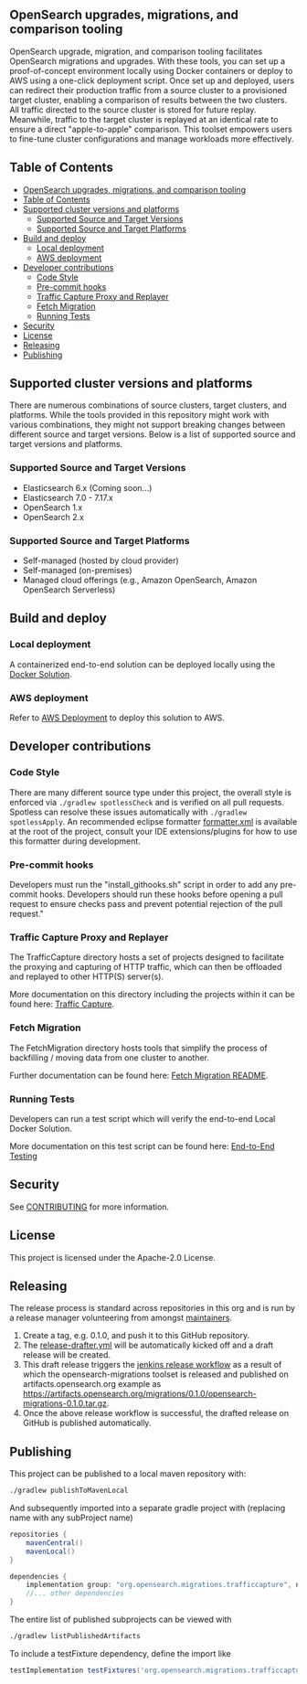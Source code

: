 ## OpenSearch upgrades, migrations, and comparison tooling

OpenSearch upgrade, migration, and comparison tooling facilitates OpenSearch migrations and upgrades. With these tools, you can set up a proof-of-concept environment locally using Docker containers or deploy to AWS using a one-click deployment script. Once set up and deployed, users can redirect their production traffic from a source cluster to a provisioned target cluster, enabling a comparison of results between the two clusters. All traffic directed to the source cluster is stored for future replay. Meanwhile, traffic to the target cluster is replayed at an identical rate to ensure a direct "apple-to-apple" comparison. This toolset empowers users to fine-tune cluster configurations and manage workloads more effectively.

## Table of Contents

- [OpenSearch upgrades, migrations, and comparison tooling](#opensearch-upgrades-migrations-and-comparison-tooling)
- [Table of Contents](#table-of-contents)
- [Supported cluster versions and platforms](#supported-cluster-versions-and-platforms)
  - [Supported Source and Target Versions](#supported-source-and-target-versions)
  - [Supported Source and Target Platforms](#supported-source-and-target-platforms)
- [Build and deploy](#build-and-deploy)
  - [Local deployment](#local-deployment)
  - [AWS deployment](#aws-deployment)
- [Developer contributions](#developer-contributions)
  - [Code Style](#code-style)
  - [Pre-commit hooks](#pre-commit-hooks)
  - [Traffic Capture Proxy and Replayer](#traffic-capture-proxy-and-replayer)
  - [Fetch Migration](#fetch-migration)
  - [Running Tests](#running-tests)
- [Security](#security)
- [License](#license)
- [Releasing](#releasing)
- [Publishing](#publishing)

## Supported cluster versions and platforms

There are numerous combinations of source clusters, target clusters, and platforms. While the tools provided in this repository might work with various combinations, they might not support breaking changes between different source and target versions. Below is a list of supported source and target versions and platforms.

### Supported Source and Target Versions
* Elasticsearch 6.x (Coming soon...)
* Elasticsearch 7.0 - 7.17.x
* OpenSearch 1.x
* OpenSearch 2.x

### Supported Source and Target Platforms
* Self-managed (hosted by cloud provider)
* Self-managed (on-premises)
* Managed cloud offerings (e.g., Amazon OpenSearch, Amazon OpenSearch Serverless)

## Build and deploy

### Local deployment

A containerized end-to-end solution can be deployed locally using the 
[Docker Solution](TrafficCapture/dockerSolution/README.md).

### AWS deployment

Refer to [AWS Deployment](deployment/README.md) to deploy this solution to AWS.

## Developer contributions

### Code Style

There are many different source type under this project, the overall style is enforced via `./gradlew spotlessCheck` and is verified on all pull requests.  Spotless can resolve these issues automatically with `./gradlew spotlessApply`.  An recommended eclipse formatter [formatter.xml](./formatter.xml) is available at the root of the project, consult your IDE extensions/plugins for how to use this formatter during development.

### Pre-commit hooks

Developers must run the "install_githooks.sh" script in order to add any pre-commit hooks.  Developers should run these hooks before opening a pull request to ensure checks pass and prevent potential rejection of the pull request."

### Traffic Capture Proxy and Replayer

The TrafficCapture directory hosts a set of projects designed to facilitate the proxying and capturing of HTTP traffic, which can then be offloaded and replayed to other HTTP(S) server(s).

More documentation on this directory including the projects within it can be found here: [Traffic Capture](TrafficCapture/README.md).

### Fetch Migration

The FetchMigration directory hosts tools that simplify the process of backfilling / moving data from one cluster to another.

Further documentation can be found here: [Fetch Migration README](FetchMigration/README.md).

### Running Tests

Developers can run a test script which will verify the end-to-end Local Docker Solution.

More documentation on this test script can be found here:
[End-to-End Testing](test/README.md)

## Security

See [CONTRIBUTING](CONTRIBUTING.md#security-issue-notifications) for more information.

## License

This project is licensed under the Apache-2.0 License.


## Releasing

The release process is standard across repositories in this org and is run by a release manager volunteering from amongst [maintainers](MAINTAINERS.md).

1. Create a tag, e.g. 0.1.0, and push it to this GitHub repository.
2. The [release-drafter.yml](.github/workflows/release-drafter.yml) will be automatically kicked off and a draft release will be created.
3. This draft release triggers the [jenkins release workflow](https://build.ci.opensearch.org/job/opensearch-migrations-release) as a result of which the opensearch-migrations toolset is released and published on artifacts.opensearch.org example as https://artifacts.opensearch.org/migrations/0.1.0/opensearch-migrations-0.1.0.tar.gz. 
4. Once the above release workflow is successful, the drafted release on GitHub is published automatically.

## Publishing

This project can be published to a local maven repository with:
```sh
./gradlew publishToMavenLocal
```

And subsequently imported into a separate gradle project with (replacing name with any subProject name)
```groovy
repositories {
    mavenCentral()
    mavenLocal()
}

dependencies {
    implementation group: "org.opensearch.migrations.trafficcapture", name: "captureKafkaOffloader", version: "0.1.0-SNAPSHOT"
    //... other dependencies
}
```

The entire list of published subprojects can be viewed with     
```sh
./gradlew listPublishedArtifacts
```


To include a testFixture dependency, define the import like

```groovy
testImplementation testFixtures('org.opensearch.migrations.trafficcapture:trafficReplayer:0.1.0-SNAPSHOT')
```
